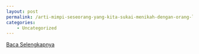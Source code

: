 ```yaml
---
layout: post
permalink: /arti-mimpi-seseorang-yang-kita-sukai-menikah-dengan-orang-lain/
categories:
    - Uncategorized
---
```


[Baca Selengkapnya](/02)